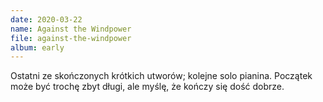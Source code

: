 ```yaml
---
date: 2020-03-22
name: Against the Windpower
file: against-the-windpower
album: early
---
```


Ostatni ze skończonych krótkich utworów; kolejne solo pianina. Początek może być trochę zbyt długi, ale myślę, że kończy się dość dobrze. 
